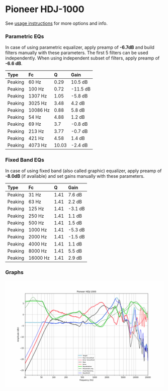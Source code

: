 # Pioneer HDJ-1000
See [usage instructions](https://github.com/jaakkopasanen/AutoEq#usage) for more options and info.

### Parametric EQs
In case of using parametric equalizer, apply preamp of **-6.7dB** and build filters manually
with these parameters. The first 5 filters can be used independently.
When using independent subset of filters, apply preamp of **-6.6 dB**.

| Type    | Fc       |     Q | Gain     |
|:--------|:---------|:------|:---------|
| Peaking | 60 Hz    |  0.29 | 10.5 dB  |
| Peaking | 100 Hz   |  0.72 | -11.5 dB |
| Peaking | 1307 Hz  |  1.05 | -5.8 dB  |
| Peaking | 3025 Hz  |  3.48 | 4.2 dB   |
| Peaking | 10086 Hz |  0.88 | 5.8 dB   |
| Peaking | 54 Hz    |  4.88 | 1.2 dB   |
| Peaking | 69 Hz    |  3.7  | -0.8 dB  |
| Peaking | 213 Hz   |  3.77 | -0.7 dB  |
| Peaking | 421 Hz   |  4.58 | 1.4 dB   |
| Peaking | 4073 Hz  | 10.03 | -2.4 dB  |

### Fixed Band EQs
In case of using fixed band (also called graphic) equalizer, apply preamp of **-8.0dB**
(if available) and set gains manually with these parameters.

| Type    | Fc       |    Q | Gain    |
|:--------|:---------|:-----|:--------|
| Peaking | 31 Hz    | 1.41 | 7.6 dB  |
| Peaking | 63 Hz    | 1.41 | 2.2 dB  |
| Peaking | 125 Hz   | 1.41 | -3.1 dB |
| Peaking | 250 Hz   | 1.41 | 1.1 dB  |
| Peaking | 500 Hz   | 1.41 | 1.5 dB  |
| Peaking | 1000 Hz  | 1.41 | -5.3 dB |
| Peaking | 2000 Hz  | 1.41 | -1.5 dB |
| Peaking | 4000 Hz  | 1.41 | 1.1 dB  |
| Peaking | 8000 Hz  | 1.41 | 5.5 dB  |
| Peaking | 16000 Hz | 1.41 | 2.9 dB  |

### Graphs
![](./Pioneer%20HDJ-1000.png)